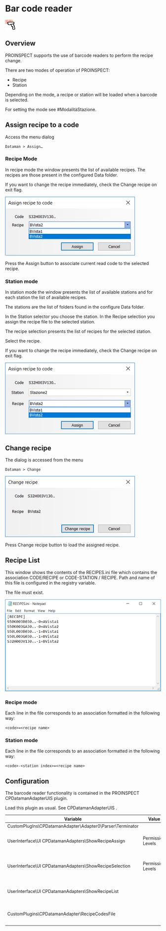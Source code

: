 Bar code reader
===============

![](../../img/x_Graphics/Plugins/CPDatamanToolbar.png)

Overview
--------

PROINSPECT supports the use of barcode readers to perform the recipe change.

There are two modes of operation of PROINSPECT:

- Recipe
- Station

Depending on the mode, a recipe or station will be loaded when a barcode is selected.

For setting the mode see #ModalitàStazione.

Assign recipe to a code
-----------------------

Access the menu dialog

	Dataman > Assign…

### Recipe Mode

In recipe mode the window presents the list of available recipes. The recipes are those present in the configured Data folder.

If you want to change the recipe immediately, check the Change recipe on exit flag.

![](../../img/x_Graphics/BarCodeReader/030000023.png)

Press the Assign button to associate current read code to the selected recipe.

### Station mode

In station mode the window presents the list of available stations and for each station the list of available recipes.

The stations are the list of folders found in the configure Data folder.

In the Station selector you choose the station. In the Recipe selection you assign the recipe file to the selected station.

The recipe selection presents the list of recipes for the selected station.

Select the recipe.

If you want to change the recipe immediately, check the Change recipe on exit flag.


![](../../img/x_Graphics/BarCodeReader/030000026.png)

Change recipe
-------------

The dialog is accessed from the menu

	Dataman > Change

![](../../img/x_Graphics/BarCodeReader/030000027.png)

Press Change recipe button to load the assigned recipe.

Recipe List
-----------

This window shows the contents of the RECIPES.ini file which contains the association CODE/RECIPE or CODE-STATION / RECIPE. Path and name of this file is configured in the registry variable.

The file must exist.

![](../../img/x_Graphics/BarCodeReader/030000028.png)

### Recipe mode

Each line in the file corresponds to an association formatted in the following way:


	<code>=<recipe name>


### Station mode

Each line in the file corresponds to an association formatted in the following way:


	<code>-<station index>=<recipe name>


Configuration
-------------

The barcode reader functionality is contained in the PROINSPECT CPDatamanAdapterUIS plugin.

Load this plugin as usual. See CPDatamanAdapterUIS .


| Variable | Value | Description |
| --- | --- | --- |
| CustomPlugIns\CPDatamanAdapter\Adapter0\Parser\Terminator | | 0x0a (LF) | Cognex DataMan | | --- | --- | | 0x13 (CR) | DataLogic TD1 100 | | Parser terminator |
| UserInterface\UI CPDatamanAdapters\ShowRecipeAssign | Permission Levels | Visibility of Recipe Assign window |
| UserInterface\UI CPDatamanAdapters\ShowRecipeSelection | Permission Levels | The visibility of Change Recipe window |
| UserInterface\UI CPDatamanAdapters\ShowRecipeList |  | The visibility of Recipe List file button |
| CustomPlugins\CPDatamanAdapter\RecipeCodesFile |  | Path and name of RECIPES.ini file |
